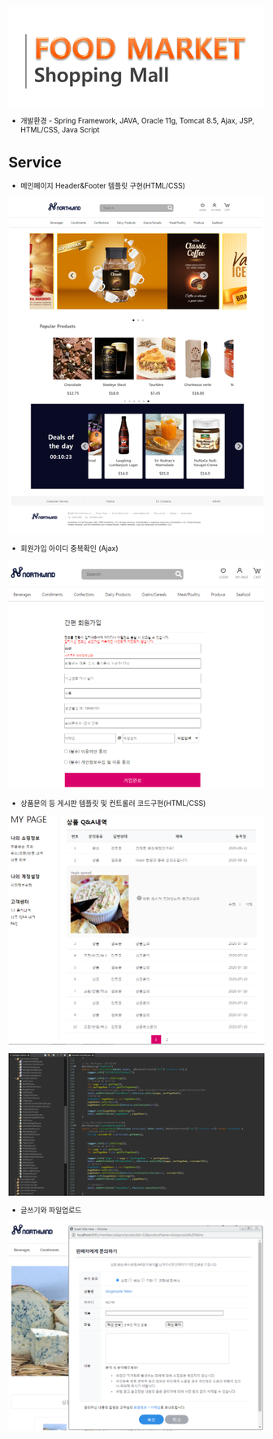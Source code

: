 [![Project title](./image/20200830_205816.png)](http://3.35.91.106:8080/main/main)


- 개발환경 - Spring Framework, JAVA, Oracle 11g, Tomcat 8.5, Ajax, JSP, HTML/CSS, Java Script

# Service

- 메인페이지 Header&Footer 템플릿 구현(HTML/CSS)

![Main Page](./image/main.png)

- 회원가입 아이디 중복확인 (Ajax)

![Join up](./image/join.png)

- 상품문의 등 게시판 템플릿 및 컨트롤러 코드구현(HTML/CSS)

![QnA Page](./image/qna.png)

![Controller Code](./image/code.png)

- 글쓰기와 파일업로드

![Write](./image/writing.png)
